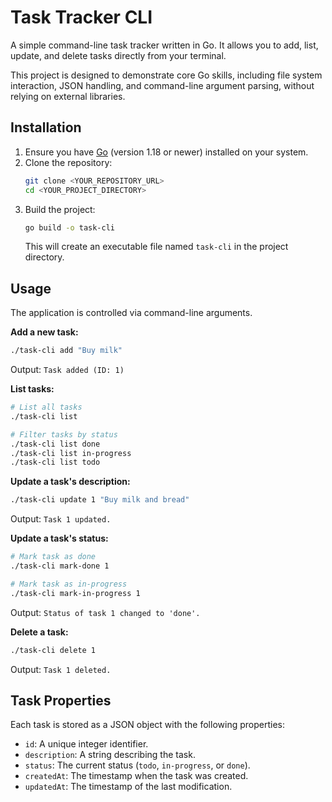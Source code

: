 # Task Tracker CLI

A simple command-line task tracker written in Go. It allows you to add, list, update, and delete tasks directly from your terminal.

This project is designed to demonstrate core Go skills, including file system interaction, JSON handling, and command-line argument parsing, without relying on external libraries.

## Installation

1.  Ensure you have [Go](https://go.dev/doc/install) (version 1.18 or newer) installed on your system.
2.  Clone the repository:
    ```sh
    git clone <YOUR_REPOSITORY_URL>
    cd <YOUR_PROJECT_DIRECTORY>
    ```
3.  Build the project:
    ```sh
    go build -o task-cli
    ```
    This will create an executable file named `task-cli` in the project directory.

## Usage

The application is controlled via command-line arguments.

**Add a new task:**
```sh
./task-cli add "Buy milk"
```
Output: `Task added (ID: 1)`

**List tasks:**
```sh
# List all tasks
./task-cli list

# Filter tasks by status
./task-cli list done
./task-cli list in-progress
./task-cli list todo
```

**Update a task's description:**
```sh
./task-cli update 1 "Buy milk and bread"
```
Output: `Task 1 updated.`

**Update a task's status:**
```sh
# Mark task as done
./task-cli mark-done 1

# Mark task as in-progress
./task-cli mark-in-progress 1
```
Output: `Status of task 1 changed to 'done'.`

**Delete a task:**
```sh
./task-cli delete 1
```
Output: `Task 1 deleted.`

## Task Properties

Each task is stored as a JSON object with the following properties:
-   `id`: A unique integer identifier.
-   `description`: A string describing the task.
-   `status`: The current status (`todo`, `in-progress`, or `done`).
-   `createdAt`: The timestamp when the task was created.
-   `updatedAt`: The timestamp of the last modification.
